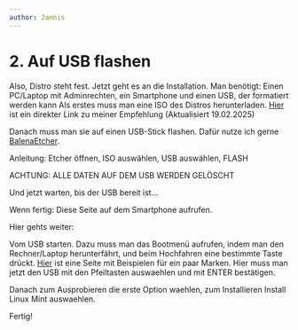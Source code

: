 ```yaml
---
author: Jannis
---
```




# 2. Auf USB flashen
Also, Distro steht fest. Jetzt geht es an die Installation.
Man benötigt: Einen PC/Laptop mit Adminrechten, ein Smartphone und einen USB, der formatiert werden kann
Als erstes muss man eine ISO des Distros herunterladen. [Hier](https://mirror.netcologne.de/linuxmint/iso/stable/22.1/linuxmint-22.1-cinnamon-64bit.iso) ist ein direkter Link zu meiner Empfehlung (Aktualisiert 19.02.2025)

Danach muss man sie auf einen USB-Stick flashen. Dafür nutze ich gerne [BalenaEtcher](https://etcher.balena.io/).

Anleitung: Etcher öffnen, ISO auswählen, USB auswählen, FLASH

ACHTUNG: ALLE DATEN AUF DEM USB WERDEN GELÖSCHT

Und jetzt warten, bis der USB bereit ist...

Wenn fertig: Diese Seite auf dem Smartphone aufrufen.

Hier gehts weiter:

Vom USB starten. Dazu muss man das Bootmenü aufrufen, indem man den Rechner/Laptop herunterfährt, und beim Hochfahren eine bestimmte Taste drückt. [Hier](https://www.pcffm.de/gesamtliste-tastenkombinationen-bios-uefi-bootmenu-startoptionen-alle-hersteller-asus-acer-dell-lenovo-hp-msi-gigabyte/) ist eine Seite mit Beispielen für ein paar Marken.
Hier muss man jetzt den USB mit den Pfeiltasten auswaehlen und mit ENTER bestätigen.

Danach zum Ausprobieren die erste Option waehlen, zum Installieren Install Linux Mint auswaehlen.

Fertig!
